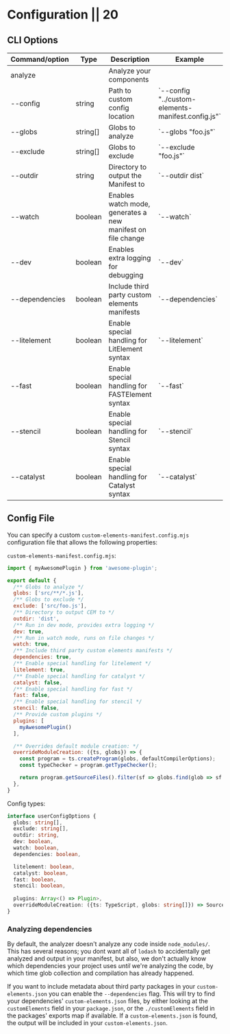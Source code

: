 # Configuration || 20

## CLI Options

| Command/option   | Type       | Description                                                 | Example                                                 |
| ---------------- | ---------- | ----------------------------------------------------------- | ------------------------------------------------------- |
| analyze          |            | Analyze your components                                     |                                                         |
| --config         | string     | Path to custom config location                              | \`--config "../custom-elements-manifest.config.js"\`    |
| --globs          | string[]   | Globs to analyze                                            | \`--globs "foo.js"\`                                    |
| --exclude        | string[]   | Globs to exclude                                            | \`--exclude "foo.js"\`                                  |
| --outdir         | string     | Directory to output the Manifest to                         | \`--outdir dist\`                                       |
| --watch          | boolean    | Enables watch mode, generates a new manifest on file change | \`--watch\`                                             |
| --dev            | boolean    | Enables extra logging for debugging                         | \`--dev\`                                               |
| --dependencies   | boolean    | Include third party custom elements manifests               | \`--dependencies\`                                      |
| --litelement     | boolean    | Enable special handling for LitElement syntax               | \`--litelement\`                                        |
| --fast           | boolean    | Enable special handling for FASTElement syntax              | \`--fast\`                                              |
| --stencil        | boolean    | Enable special handling for Stencil syntax                  | \`--stencil\`                                           |
| --catalyst       | boolean    | Enable special handling for Catalyst syntax                 | \`--catalyst\`                                          |

## Config File

You can specify a custom `custom-elements-manifest.config.mjs` configuration file that allows the following properties:

`custom-elements-manifest.config.mjs`:
```js
import { myAwesomePlugin } from 'awesome-plugin';

export default {
  /** Globs to analyze */
  globs: ['src/**/*.js'],
  /** Globs to exclude */
  exclude: ['src/foo.js'],
  /** Directory to output CEM to */
  outdir: 'dist',
  /** Run in dev mode, provides extra logging */
  dev: true,
  /** Run in watch mode, runs on file changes */
  watch: true,
  /** Include third party custom elements manifests */
  dependencies: true,
  /** Enable special handling for litelement */
  litelement: true,
  /** Enable special handling for catalyst */
  catalyst: false,
  /** Enable special handling for fast */
  fast: false,
  /** Enable special handling for stencil */
  stencil: false,
  /** Provide custom plugins */
  plugins: [
    myAwesomePlugin()
  ],

  /** Overrides default module creation: */
  overrideModuleCreation: ({ts, globs}) => {
    const program = ts.createProgram(globs, defaultCompilerOptions);
    const typeChecker = program.getTypeChecker();

    return program.getSourceFiles().filter(sf => globs.find(glob => sf.fileName.includes(glob)));
  },
}
```

Config types:

```ts
interface userConfigOptions {
  globs: string[],
  exclude: string[],
  outdir: string,
  dev: boolean,
  watch: boolean,
  dependencies: boolean,

  litelement: boolean,
  catalyst: boolean,
  fast: boolean,
  stencil: boolean,
  
  plugins: Array<() => Plugin>,
  overrideModuleCreation: ({ts: TypeScript, globs: string[]}) => SourceFile[]
}

```

### Analyzing dependencies

By default, the analyzer doesn't analyze any code inside `node_modules/`. This has several reasons; you dont want all of `lodash` to accidentally get analyzed and output in your manifest, but also, we don't actually know which dependencies your project uses _until_ we're analyzing the code, by which time glob collection and compilation has already happened.

If you want to include metadata about third party packages in your `custom-elements.json` you can enable the `--dependencies` flag. This will try to find your dependencies' `custom-elements.json` files, by either looking at the `customElements` field in your `package.json`, or the `./customElements` field in the packages' exports map if available. If a `custom-elements.json` is found, the output will be included in your `custom-elements.json`.
